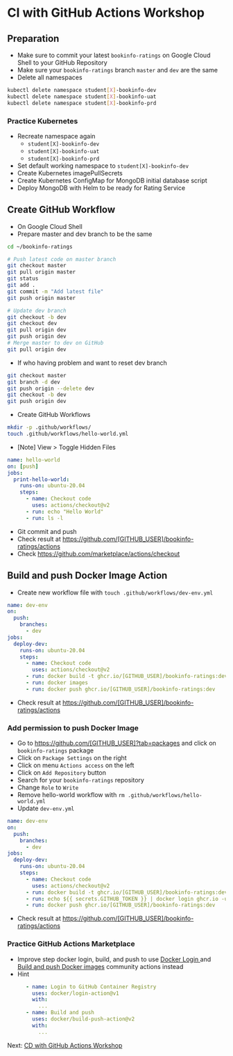 # CI with GitHub Actions Workshop

## Preparation

* Make sure to commit your latest `bookinfo-ratings` on Google Cloud Shell to your GitHub Repository
* Make sure your `bookinfo-ratings` branch `master` and `dev` are the same
* Delete all namespaces

```bash
kubectl delete namespace student[X]-bookinfo-dev
kubectl delete namespace student[X]-bookinfo-uat
kubectl delete namespace student[X]-bookinfo-prd
```

### Practice Kubernetes

* Recreate namespace again
  * `student[X]-bookinfo-dev`
  * `student[X]-bookinfo-uat`
  * `student[X]-bookinfo-prd`
* Set default working namespace to `student[X]-bookinfo-dev`
* Create Kubernetes imagePullSecrets
* Create Kubernetes ConfigMap for MongoDB initial database script
* Deploy MongoDB with Helm to be ready for Rating Service

## Create GitHub Workflow

* On Google Cloud Shell
* Prepare master and dev branch to be the same

```bash
cd ~/bookinfo-ratings

# Push latest code on master branch
git checkout master
git pull origin master
git status
git add .
git commit -m "Add latest file"
git push origin master

# Update dev branch
git checkout -b dev
git checkout dev
git pull origin dev
git push origin dev
# Merge master to dev on GitHub
git pull origin dev
```

* If who having problem and want to reset dev branch

```bash
git checkout master
git branch -d dev
git push origin --delete dev
git checkout -b dev
git push origin dev 
```

* Create GitHub Workflows

```bash
mkdir -p .github/workflows/
touch .github/workflows/hello-world.yml
```

* [Note] View > Toggle Hidden Files

```yaml
name: hello-world
on: [push]
jobs:
  print-hello-world:
    runs-on: ubuntu-20.04
    steps:
      - name: Checkout code
        uses: actions/checkout@v2
      - run: echo "Hello World"
      - run: ls -l
```

* Git commit and push
* Check result at <https://github.com/[GITHUB_USER]/bookinfo-ratings/actions>
* Check <https://github.com/marketplace/actions/checkout>

## Build and push Docker Image Action

* Create new workflow file with `touch .github/workflows/dev-env.yml`

```yaml
name: dev-env
on:
  push:
    branches:
      - dev
jobs:
  deploy-dev:
    runs-on: ubuntu-20.04
    steps:
      - name: Checkout code
        uses: actions/checkout@v2
      - run: docker build -t ghcr.io/[GITHUB_USER]/bookinfo-ratings:dev .
      - run: docker images
      - run: docker push ghcr.io/[GITHUB_USER]/bookinfo-ratings:dev
```

* Check result at <https://github.com/[GITHUB_USER]/bookinfo-ratings/actions>

### Add permission to push Docker Image

* Go to <https://github.com/[GITHUB_USER]?tab=packages> and click on `bookinfo-ratings` package
* Click on `Package Settings` on the right
* Click on menu `Actions access` on the left
* Click on `Add Repository` button
* Search for your `bookinfo-ratings` repository
* Change `Role` to `Write`
* Remove hello-world workflow with `rm .github/workflows/hello-world.yml`
* Update `dev-env.yml`

```yaml
name: dev-env
on:
  push:
    branches:
      - dev
jobs:
  deploy-dev:
    runs-on: ubuntu-20.04
    steps:
      - name: Checkout code
        uses: actions/checkout@v2
      - run: docker build -t ghcr.io/[GITHUB_USER]/bookinfo-ratings:dev .
      - run: echo ${{ secrets.GITHUB_TOKEN }} | docker login ghcr.io -u ${{ github.actor }} --password-stdin
      - run: docker push ghcr.io/[GITHUB_USER]/bookinfo-ratings:dev
```

* Check result at <https://github.com/[GITHUB_USER]/bookinfo-ratings/actions>

### Practice GitHub Actions Marketplace

* Improve step docker login, build, and push to use [Docker Login
](https://github.com/marketplace/actions/docker-login) and [Build and push Docker images](https://github.com/marketplace/actions/build-and-push-docker-images) community actions instead
* Hint

```yaml
      - name: Login to GitHub Container Registry
        uses: docker/login-action@v1
        with:
          ...
      - name: Build and push
        uses: docker/build-push-action@v2
        with:
          ...
```

Next: [CD with GitHub Actions Workshop](12-github-actions-cd.md)
